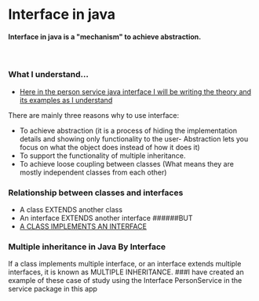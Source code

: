 # <h1> Interface in java</h1>
#### Interface in java is a "mechanism" to achieve abstraction.
<br/>

### What I understand...
* [Here in the person service java interface I will be writing the theory and its examples as I understand]()


There are mainly three reasons why to use interface:

* To achieve abstraction (it is a process of hiding the implementation
  details and showing only functionality to the user- Abstraction lets you focus on what
  the object does instead of how it does it)
* To support the functionality of multiple inheritance.
* To achieve loose coupling between classes (What means they are mostly independent classes from each other)

### Relationship between classes and interfaces
* A class EXTENDS another class
* An interface EXTENDS another interface
######BUT
* [A CLASS IMPLEMENTS AN INTERFACE]()

### Multiple inheritance in Java By Interface
 If a class implements multiple interface, or an interface extends multiple interfaces, 
it is known as MULTIPLE INHERITANCE.
###I have created an example of these case of study using the Interface PersonService in the service package in this app

